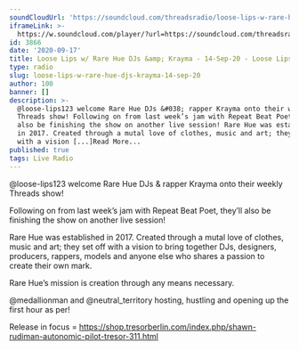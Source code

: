 ```yaml
---
soundCloudUrl: 'https://soundcloud.com/threadsradio/loose-lips-w-rare-hue-krayma-14-sept-20'
iframeLink: >-
  https://w.soundcloud.com/player/?url=https://soundcloud.com/threadsradio/loose-lips-w-rare-hue-krayma-14-sept-20&color=00aabb&auto_play=false&hide_related=false&show_comments=true&show_user=true&show_reposts=false
id: 3866
date: '2020-09-17'
title: Loose Lips w/ Rare Hue DJs &amp; Krayma - 14-Sep-20 - Loose Lips
type: radio
slug: loose-lips-w-rare-hue-djs-krayma-14-sep-20
author: 100
banner: []
description: >-
  @loose-lips123 welcome Rare Hue DJs &#038; rapper Krayma onto their weekly
  Threads show! Following on from last week’s jam with Repeat Beat Poet, they’ll
  also be finishing the show on another live session! Rare Hue was established
  in 2017. Created through a mutal love of clothes, music and art; they set off
  with a vision [...]Read More...
published: true
tags: Live Radio
---
```

@loose-lips123 welcome Rare Hue DJs & rapper Krayma onto their weekly Threads show!

Following on from last week’s jam with Repeat Beat Poet, they’ll also be finishing the show on another live session!

Rare Hue was established in 2017. Created through a mutal love of clothes, music and art; they set off with a vision to bring together DJs, designers, producers, rappers, models and anyone else who shares a passion to create their own mark.

Rare Hue’s mission is creation through any means necessary.

@medallionman and @neutral\_territory hosting, hustling and opening up the first hour as per!

Release in focus = https://shop.tresorberlin.com/index.php/shawn-rudiman-autonomic-pilot-tresor-311.html